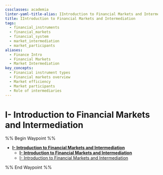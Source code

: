 ```yaml
---
cssclasses: academia
linter-yaml-title-alias: IIntroduction to Financial Markets and Intermediation
title: IIntroduction to Financial Markets and Intermediation
tags:
  - financial_instruments
  - financial_markets
  - financial_system
  - market_intermediation
  - market_participants
aliases:
  - Finance Intro
  - Financial Markets
  - Market Intermediation
key_concepts:
  - Financial instrument types
  - Financial markets overview
  - Market efficiency
  - Market participants
  - Role of intermediaries
---
```


# I- Introduction to Financial Markets and Intermediation

%% Begin Waypoint %%
- **[I- Introduction to Financial Markets and Intermediation](.md)**
	- **[I- Introduction to Financial Markets and Intermediation](.md)**
	- [I- Introduction to Financial Markets and Intermediation](.md)

%% End Waypoint %%